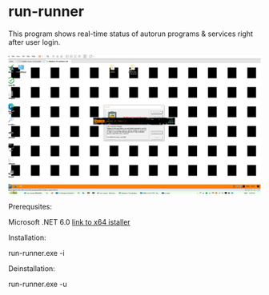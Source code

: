 # run-runner

This program shows real-time status of autorun programs & services right after user  login.

![This is an image](https://raw.githubusercontent.com/kilitary/run-runner/master/Resources/screen2.png)

Prerequsites:

Microsoft .NET 6.0
[link to x64 istaller](https://dotnet.microsoft.com/en-us/download/dotnet/thank-you/runtime-desktop-6.0.3-windows-x64-installer)

Installation:

run-runner.exe -i

Deinstallation:

run-runner.exe -u
